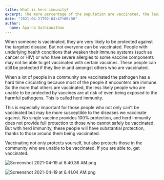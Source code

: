 ```yaml
---
title: What is herd immunity?
excerpt: The more percentage of the population are vaccinated, the less likely people who are unable to be protected by vaccines are at risk of even being exposed to the harmful pathogens. This is called herd immunity.
date: "2021-04-21T02:04:47+00:00"
author:
  name: Aparna Sathianathan
---
```

When someone is vaccinated, they are very likely to be protected against the targeted disease. But not everyone can be vaccinated. People with underlying health conditions that weaken their immune systems (such as cancer or HIV) or who have severe allergies to some vaccine components may not be able to get vaccinated with certain vaccines. These people can still be protected if they live in and amongst others who are vaccinated. 

When a lot of people in a community are vaccinated the pathogen has a hard time circulating because most of the people it encounters are immune. So the more that others are vaccinated, the less likely people who are unable to be protected by vaccines are at risk of even being exposed to the harmful pathogens. This is called herd immunity.

This is especially important for those people who not only can’t be vaccinated but may be more susceptible to the diseases we vaccinate against. No single vaccine provides 100% protection, and herd immunity does not provide full protection to those who cannot safely be vaccinated. But with herd immunity, these people will have substantial protection, thanks to those around them being vaccinated.<br>

Vaccinating not only protects yourself, but also protects those in the community who are unable to be vaccinated. If you are able to, get vaccinated.


![Screenshot 2021-04-19 at 6.40.36 AM.png](https://editor.cowinindia.org/rails/active_storage/blobs/redirect/eyJfcmFpbHMiOnsibWVzc2FnZSI6IkJBaHBIdz09IiwiZXhwIjpudWxsLCJwdXIiOiJibG9iX2lkIn19--36575089db7cb18ff3fb639af105b28c08e166e4/Screenshot%202021-04-19%20at%206.40.36%20AM.png)

![Screenshot 2021-04-19 at 6.41.04 AM.png](https://editor.cowinindia.org/rails/active_storage/blobs/redirect/eyJfcmFpbHMiOnsibWVzc2FnZSI6IkJBaHBJQT09IiwiZXhwIjpudWxsLCJwdXIiOiJibG9iX2lkIn19--bfeb73a48bfefd3b684cd3e21b02f605f9abd482/Screenshot%202021-04-19%20at%206.41.04%20AM.png)

